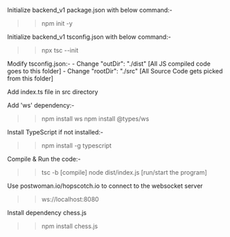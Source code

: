 Initialize backend_v1 package.json with below command:-
>> npm init -y

Initialize backend_v1 tsconfig.json with below command:-
>> npx tsc --init

Modify tsconfig.json:-
    - Change "outDir": "./dist"  [All JS compiled code goes to this folder]
    - Change "rootDir": "./src"  [All Source Code gets picked from this folder]

Add index.ts file in src directory

Add 'ws' dependency:-
>> npm install ws
>> npm install @types/ws

Install TypeScript if not installed:-
>> npm install -g typescript

Compile & Run the code:-
>> tsc -b                 [compile]
>> node dist/index.js     [run/start the program]

Use postwoman.io/hopscotch.io to connect to the websocket server
>> ws://localhost:8080

Install dependency chess.js
>> npm install chess.js